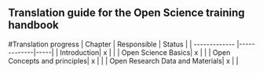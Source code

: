 ## Translation guide for the Open Science training handbook

#Translation progress
| Chapter | Responsible | Status  |
| ------------- |-------------|-----|
| Introduction| x |  |
| Open Science Basics| x |  |
| Open Concepts and principles| x |  |
| Open Research Data and Materials| x |  |
